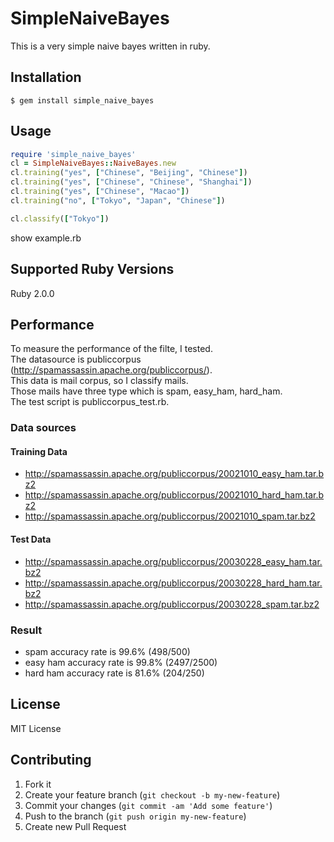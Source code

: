 # SimpleNaiveBayes

This is a very simple naive bayes written in ruby.


## Installation

    $ gem install simple_naive_bayes

## Usage

```ruby
require 'simple_naive_bayes'
cl = SimpleNaiveBayes::NaiveBayes.new
cl.training("yes", ["Chinese", "Beijing", "Chinese"])
cl.training("yes", ["Chinese", "Chinese", "Shanghai"])
cl.training("yes", ["Chinese", "Macao"])
cl.training("no", ["Tokyo", "Japan", "Chinese"])

cl.classify(["Tokyo"])
```

show example.rb


## Supported Ruby Versions
Ruby 2.0.0

## Performance
To measure the performance of the filte, I tested.  
The datasource is publiccorpus (http://spamassassin.apache.org/publiccorpus/).  
This data is mail corpus, so I classify mails.  
Those mails have three type which is spam, easy_ham, hard_ham.  
The test script is publiccorpus_test.rb.  

### Data sources
#### Training Data
* http://spamassassin.apache.org/publiccorpus/20021010_easy_ham.tar.bz2
* http://spamassassin.apache.org/publiccorpus/20021010_hard_ham.tar.bz2
* http://spamassassin.apache.org/publiccorpus/20021010_spam.tar.bz2

#### Test Data
* http://spamassassin.apache.org/publiccorpus/20030228_easy_ham.tar.bz2
* http://spamassassin.apache.org/publiccorpus/20030228_hard_ham.tar.bz2
* http://spamassassin.apache.org/publiccorpus/20030228_spam.tar.bz2

### Result
* spam accuracy rate is 99.6% (498/500)
* easy ham accuracy rate is 99.8% (2497/2500)
* hard ham accuracy rate is 81.6% (204/250)

## License
MIT License

## Contributing

1. Fork it
2. Create your feature branch (`git checkout -b my-new-feature`)
3. Commit your changes (`git commit -am 'Add some feature'`)
4. Push to the branch (`git push origin my-new-feature`)
5. Create new Pull Request
